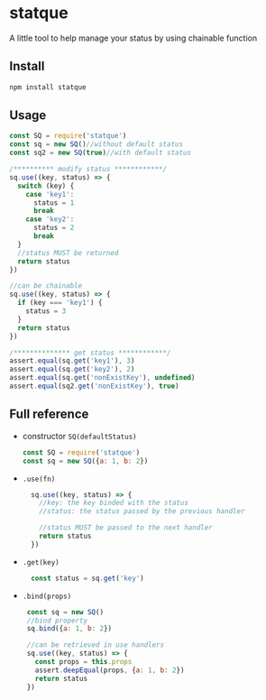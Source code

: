 # statque
A little tool to help manage your status by using chainable function

## Install
```javascript
npm install statque
```

## Usage
```javascript
const SQ = require('statque')
const sq = new SQ()//without default status
const sq2 = new SQ(true)//with default status

/********** modify status ************/
sq.use((key, status) => {
  switch (key) {
    case 'key1':
      status = 1
      break
    case 'key2':
      status = 2
      break
  }
  //status MUST be returned
  return status
})

//can be chainable
sq.use((key, status) => {
  if (key === 'key1') {
    status = 3
  }
  return status
})

/************** get status ************/
assert.equal(sq.get('key1'), 3)
assert.equal(sq.get('key2'), 2)
assert.equal(sq.get('nonExistKey'), undefined)
assert.equal(sq2.get('nonExistKey'), true)
```

## Full reference
- constructor `SQ(defaultStatus)`

  ```javascript
  const SQ = require('statque')
  const sq = new SQ({a: 1, b: 2})

  ```
- `.use(fn)`

  ```javascript
    sq.use((key, status) => {
      //key: the key binded with the status
      //status: the status passed by the previous handler

      //status MUST be passed to the next handler
      return status
    })
  ```

- `.get(key)`

  ```javascript
    const status = sq.get('key')
  ```

- `.bind(props)`

   ```javascript
    const sq = new SQ()
    //bind property
    sq.bind({a: 1, b: 2})

    //can be retrieved in use handlers
    sq.use((key, status) => {
      const props = this.props
      assert.deepEqual(props, {a: 1, b: 2})
      return status
    })

  ```
